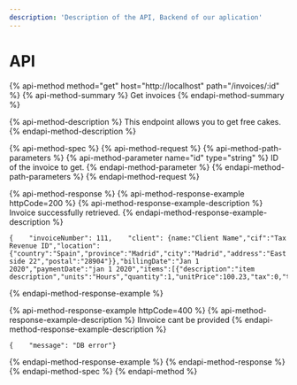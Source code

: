 ```yaml
---
description: 'Description of the API, Backend of our aplication'
---
```


# API

{% api-method method="get" host="http://localhost" path="/invoices/:id" %}
{% api-method-summary %}
Get invoices
{% endapi-method-summary %}

{% api-method-description %}
This endpoint allows you to get free cakes.
{% endapi-method-description %}

{% api-method-spec %}
{% api-method-request %}
{% api-method-path-parameters %}
{% api-method-parameter name="id" type="string" %}
ID of the invoice to get.
{% endapi-method-parameter %}
{% endapi-method-path-parameters %}
{% endapi-method-request %}

{% api-method-response %}
{% api-method-response-example httpCode=200 %}
{% api-method-response-example-description %}
Invoice successfully retrieved.
{% endapi-method-response-example-description %}

```
{    "invoiceNumber": 111,    "client": {name:"Client Name","cif":"Tax Revenue ID","location":{"country":"Spain","province":"Madrid","city":"Madrid","address":"East side 22","postal":"28904"}},"billingDate":"Jan 1 2020","paymentDate":"jan 1 2020","items":[{"description":"item description","units":"Hours","quantity":1,"unitPrice":100.23,"tax":0,"total":100.23},"total":100,23]   
```
{% endapi-method-response-example %}

{% api-method-response-example httpCode=400 %}
{% api-method-response-example-description %}
IInvoice cant be provided
{% endapi-method-response-example-description %}

```
{    "message": "DB error"}
```
{% endapi-method-response-example %}
{% endapi-method-response %}
{% endapi-method-spec %}
{% endapi-method %}



